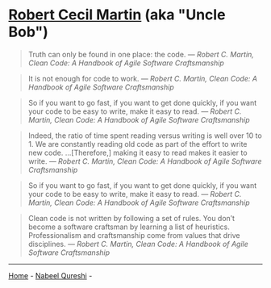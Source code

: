 ---
---
# [Robert Cecil Martin](https://www.goodreads.com/author/quotes/45372.Robert_C_Martin) (aka "Uncle Bob")

> Truth can only be found in one place: the code. <cite>― Robert C. Martin, Clean Code: A Handbook of Agile Software Craftsmanship</cite>

> It is not enough for code to work. <cite>― Robert C. Martin, Clean Code: A Handbook of Agile Software Craftsmanship</cite>

> So if you want to go fast, if you want to get done quickly, if you want your code to be easy to write, make it easy to read. <cite>― Robert C. Martin, Clean Code: A Handbook of Agile Software Craftsmanship</cite>

> Indeed, the ratio of time spent reading versus writing is well over 10 to 1. We are constantly reading old code as part of the effort to write new code. ...[Therefore,] making it easy to read makes it easier to write. <cite>― Robert C. Martin, Clean Code: A Handbook of Agile Software Craftsmanship</cite>

> So if you want to go fast, if you want to get done quickly, if you want your code to be easy to write, make it easy to read. <cite>― Robert C. Martin, Clean Code: A Handbook of Agile Software Craftsmanship</cite>

> Clean code is not written by following a set of rules. You don’t become a software craftsman by learning a list of heuristics. Professionalism and craftsmanship come from values that drive disciplines. <cite>― Robert C. Martin, Clean Code: A Handbook of Agile Software Craftsmanship</cite>

----

[Home](/README.md) - [Nabeel Qureshi](nabeel.md) - 
